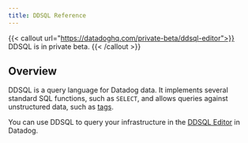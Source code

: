 ```yaml
---
title: DDSQL Reference
---
```


{{< callout url="https://datadoghq.com/private-beta/ddsql-editor">}}
DDSQL is in private beta.
{{< /callout >}}

## Overview

DDSQL is a query language for Datadog data. It implements several standard SQL functions, such as `SELECT`, and allows queries against unstructured data, such as [tags][1].

You can use DDSQL to query your infrastructure in the [DDSQL Editor][2] in Datadog.


[1]: /dashboards/ddsql_editor/reference/tags
[2]: https://app.datadoghq.com/ddsql/editor